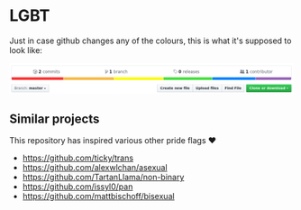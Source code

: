 # LGBT

Just in case github changes any of the colours,
this is what it's supposed to look like:

![](shot.png)

## Similar projects

This repository has inspired various other pride flags ❤

- https://github.com/ticky/trans
- https://github.com/alexwlchan/asexual
- https://github.com/TartanLlama/non-binary
- https://github.com/issyl0/pan
- https://github.com/mattbischoff/bisexual
